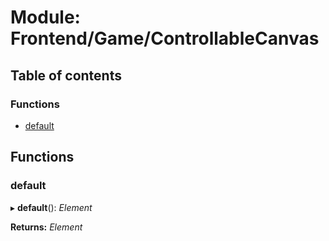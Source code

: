 # Module: Frontend/Game/ControllableCanvas

## Table of contents

### Functions

- [default](frontend_game_controllablecanvas.md#default)

## Functions

### default

▸ **default**(): _Element_

**Returns:** _Element_
